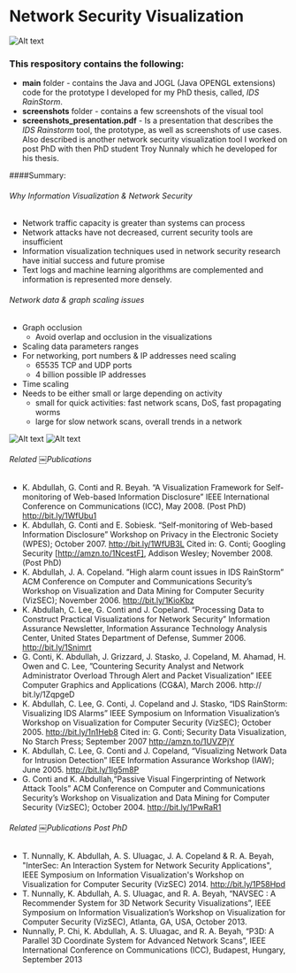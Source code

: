 # Network Security Visualization
![Alt text](https://github.com/kulsoom-abdullah/NetworkSecurityVisualization/blob/master/screenshots/Slide09.png "Optional Title")

### This respository contains the following:
* **main** folder - contains the Java and JOGL (Java OPENGL extensions) code for the prototype I developed for my PhD thesis, called, *IDS RainStorm*.
* **screenshots** folder - contains a few screenshots of the visual tool 
* **screenshots_presentation.pdf** - Is a presentation that describes the *IDS Rainstorm* tool, the prototype, as well as screenshots of use cases.  Also described is another network security visualization tool I worked on post PhD with then PhD student Troy Nunnaly which he developed for his thesis.

####Summary:
###### Why Information Visualization & Network Security
* Network traffic capacity is greater than systems can process
* Network attacks have not decreased, current security tools are insufficient
* Information visualization techniques used in network security research have initial success and future promise
* Text logs and machine learning algorithms are complemented and information is represented more densely.

###### Network data & graph scaling issues 
* Graph occlusion
  * Avoid overlap and occlusion in the visualizations
* Scaling data parameters ranges
 * For networking, port numbers & IP addresses need scaling
     * 65535 TCP and UDP ports
     * 4 billion possible IP addresses 
* Time scaling
 * Needs to be either small or large depending on activity
     * small for quick activities: fast network scans, DoS, fast propagating worms
     * large for slow network scans, overall trends in a network

![Alt text](https://github.com/kulsoom-abdullah/NetworkSecurityVisualization/blob/master/screenshots/Slide05.png "Optional Title")
![Alt text](https://github.com/kulsoom-abdullah/NetworkSecurityVisualization/blob/master/screenshots/Slide06.png "Optional Title")

###### Related ￼Publications
* K. Abdullah, G. Conti and R. Beyah. “A Visualization Framework for Self-monitoring of Web-based Information Disclosure” IEEE International Conference on Communications (ICC), May 2008. (Post PhD) http://bit.ly/1WfUbu1
* K. Abdullah, G. Conti and E. Sobiesk. “Self-monitoring of Web-based Information Disclosure” Workshop on Privacy in the Electronic Society (WPES); October 2007. http://bit.ly/1WfUB3L Cited in: G. Conti; Googling Security [http://amzn.to/1NcestF], Addison Wesley; November 2008. (Post PhD)
* K. Abdullah, J. A. Copeland. ”High alarm count issues in IDS RainStorm” ACM Conference on Computer and Communications Security’s Workshop on Visualization and Data Mining for Computer Security (VizSEC); November 2006. http://bit.ly/1KioKbz
* K. Abdullah, C. Lee, G. Conti and J. Copeland. “Processing Data to Construct Practical Visualizations for Network Security” Information Assurance Newsletter, Information Assurance Technology Analysis Center, United States Department of Defense, Summer 2006. http://bit.ly/1Snimrt
* G. Conti, K. Abdullah, J. Grizzard, J. Stasko, J. Copeland, M. Ahamad, H. Owen and C. Lee, ”Countering Security Analyst and Network Administrator Overload Through Alert and Packet Visualization” IEEE Computer Graphics and Applications (CG&A), March 2006. http:// bit.ly/1ZqpgeD
* K. Abdullah, C. Lee, G. Conti, J. Copeland and J. Stasko, “IDS RainStorm: Visualizing IDS Alarms” IEEE Symposium on Information Visualization’s Workshop on Visualization for Computer Security (VizSEC); October 2005. http://bit.ly/1n1Heb8 Cited in: G. Conti; Security Data Visualization, No Starch Press; September 2007 http://amzn.to/1UVZPjY
* K. Abdullah, C. Lee, G. Conti and J. Copeland, “Visualizing Network Data for Intrusion Detection” IEEE Information Assurance Workshop (IAW); June 2005. http://bit.ly/1lg5m8P
* G. Conti and K. Abdullah,“Passive Visual Fingerprinting of Network Attack Tools” ACM Conference on Computer and Communications Security’s Workshop on Visualization and Data Mining for Computer Security (VizSEC); October 2004. http://bit.ly/1PwRaR1

###### Related ￼Publications Post PhD
* T. Nunnally, K. Abdullah, A. S. Uluagac, J. A. Copeland & R. A. Beyah, "InterSec: An Interaction System for Network Security Applications",
IEEE Symposium on Information Visualization's Workshop on Visualization for Computer Security (VizSEC) 2014. http://bit.ly/1P58Hpd
* T. Nunnally, K. Abdullah, A. S. Uluagac, and R. A. Beyah, “NAVSEC : A Recommender System for 3D Network Security Visualizations”, IEEE Symposium on Information Visualization’s
Workshop on Visualization for Computer Security (VizSEC), Atlanta, GA, USA, October 2013.
* Nunnally, P. Chi, K. Abdullah, A. S. Uluagac, and R. A. Beyah, “P3D: A Parallel 3D Coordinate System for Advanced Network Scans”, IEEE International Conference on Communications (ICC), Budapest, Hungary, September 2013
